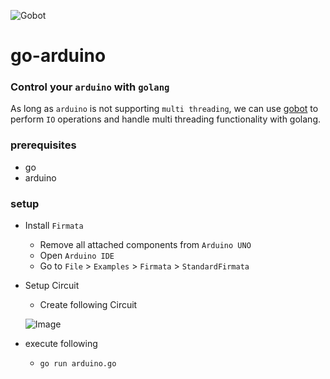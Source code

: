 ![Gobot](https://matt.aimonetti.net/images/gobotio.png)

# go-arduino

### Control your `arduino` with `golang`
As long as `arduino` is not supporting `multi threading`, we can use [gobot](https://gobot.io/) to perform `IO` operations and handle multi threading functionality with golang.

### prerequisites
* go
* arduino

### setup
* Install `Firmata`
    * Remove all attached components from `Arduino UNO`
    * Open `Arduino IDE`
    * Go to `File` > `Examples` > `Firmata` > `StandardFirmata`
* Setup Circuit
    * Create following Circuit 
    
    ![Image](../master/circuit.svg)
* execute following
    * `go run arduino.go`
